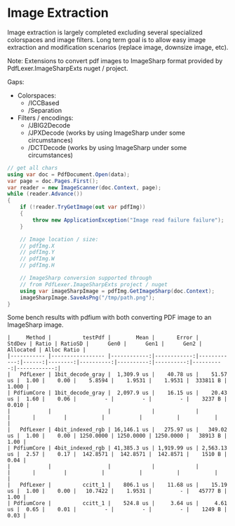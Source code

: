 # Image Extraction

Image extraction is largely completed excluding several specialized colorspaces and image filters. Long term goal is to allow easy image extraction and modification scenarios (replace image, downsize image, etc).

Note: Extensions to convert pdf images to ImageSharp format provided by PdfLexer.ImageSharpExts nuget / project.

Gaps:

- Colorspaces:
  - /ICCBased
  - /Separation
- Filters / encodings:
  - /JBIG2Decode
  - /JPXDecode (works by using ImageSharp under some circumstances)
  - /DCTDecode (works by using ImageSharp under some circumstances)

```csharp
// get all chars
using var doc = PdfDocument.Open(data);
var page = doc.Pages.First();
var reader = new ImageScanner(doc.Context, page);
while (reader.Advance())
{
    if (!reader.TryGetImage(out var pdfImg))
    {
        throw new ApplicationException("Image read failure failure");
    }

    // Image location / size:
    // pdfImg.X
    // pdfImg.Y
    // pdfImg.W
    // pdfImg.H

    // ImageSharp conversion supported through
    // from PdfLexer.ImageSharpExts project / nuget
    using var imageSharpImage = pdfImg.GetImageSharp(doc.Context);
    imageSharpImage.SaveAsPng("/tmp/path.png");
}
```

Some bench results with pdfium with both converting PDF image to an ImageSharp image.

```
|     Method |          testPdf |        Mean |       Error |      StdDev | Ratio | RatioSD |      Gen0 |      Gen1 |      Gen2 | Allocated | Alloc Ratio |
|----------- |----------------- |------------:|------------:|------------:|------:|--------:|----------:|----------:|----------:|----------:|------------:|
|   PdfLexer | 1bit_decode_gray |  1,309.9 us |    40.78 us |    51.57 us |  1.00 |    0.00 |    5.8594 |    1.9531 |    1.9531 |  333811 B |       1.000 |
| PdfiumCore | 1bit_decode_gray |  2,097.9 us |    16.15 us |    20.43 us |  1.60 |    0.06 |         - |         - |         - |    3237 B |       0.010 |
|            |                  |             |             |             |       |         |           |           |           |           |             |
|   PdfLexer | 4bit_indexed_rgb | 16,146.1 us |   275.97 us |   349.02 us |  1.00 |    0.00 | 1250.0000 | 1250.0000 | 1250.0000 |   38913 B |        1.00 |
| PdfiumCore | 4bit_indexed_rgb | 41,385.3 us | 1,919.99 us | 2,563.13 us |  2.57 |    0.17 |  142.8571 |  142.8571 |  142.8571 |    1510 B |        0.04 |
|            |                  |             |             |             |       |         |           |           |           |           |             |
|   PdfLexer |          ccitt_1 |    806.1 us |    11.68 us |    15.19 us |  1.00 |    0.00 |   10.7422 |    1.9531 |         - |   45777 B |        1.00 |
| PdfiumCore |          ccitt_1 |    524.8 us |     3.64 us |     4.61 us |  0.65 |    0.01 |         - |         - |         - |    1249 B |        0.03 |
```
